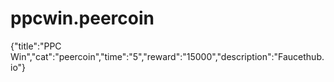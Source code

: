 # ppcwin.peercoin
{"title":"PPC Win","cat":"peercoin","time":"5","reward":"15000","description":"Faucethub.io"}
